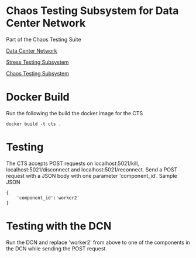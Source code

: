 # Chaos Testing Subsystem for Data Center Network

Part of the Chaos Testing Suite

[Data Center Network](https://github.com/tapankarnik/DCN)

[Stress Testing Subsystem](https://github.com/tapankarnik/Stress-Testing)

[Chaos Testing Subsystem](https://github.com/tapankarnik/Chaos-Testing)

# Docker Build

Run the following the build the docker image for the CTS

    docker build -t cts .

# Testing 

The CTS accepts POST requests on localhost:5021/kill, localhost:5021/disconnect and localhost:5021/reconnect. Send a POST request with a JSON body with one parameter 'component_id'.
Sample JSON

    {
        'component_id':'worker2'
    }

# Testing with the DCN

Run the DCN and replace 'worker2' from above to one of the components in the DCN while sending the POST request.
